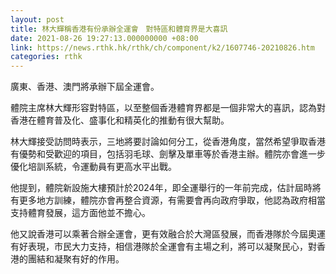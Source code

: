 ```yaml
---
layout: post
title: 林大輝稱香港有份承辦全運會　對特區和體育界是大喜訊
date: 2021-08-26 19:27:13.000000000 +08:00
link: https://news.rthk.hk/rthk/ch/component/k2/1607746-20210826.htm
categories: rthk
---
```


廣東、香港、澳門將承辦下屆全運會。

體院主席林大輝形容對特區，以至整個香港體育界都是一個非常大的喜訊，認為對香港在體育普及化、盛事化和精英化的推動有很大幫助。

林大輝接受訪問時表示，三地將要討論如何分工，從香港角度，當然希望爭取香港有優勢和受歡迎的項目，包括羽毛球、劍擊及單車等於香港主辦。體院亦會進一步優化培訓系統，令運動員有更高水平出戰。

他提到，體院新設施大樓預計於2024年，即全運舉行的一年前完成，估計屆時將有更多地方訓練，體院亦會再整合資源，有需要會再向政府爭取，他認為政府相當支持體育發展，這方面他並不擔心。

他又說香港可以乘著合辦全運會，更有效融合於大灣區發展，而香港隊於今屆奧運有好表現，巿民大力支持，相信港隊於全運會有主場之利，將可以凝聚民心，對香港的團結和凝聚有好的作用。
